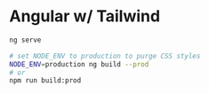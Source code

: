 # Angular w/ Tailwind

```bash
ng serve

# set NODE_ENV to production to purge CSS styles
NODE_ENV=production ng build --prod
# or
npm run build:prod
```
